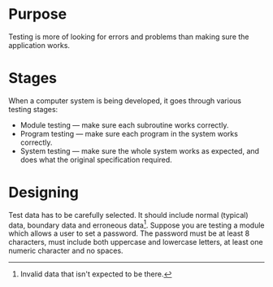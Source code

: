 # Purpose
Testing is more of looking for errors and problems than making sure the application works.

# Stages
When a computer system is being developed, it goes through various testing stages:
- Module testing — make sure each subroutine works correctly.
- Program testing — make sure each program in the system works correctly.
- System testing — make sure the whole system works as expected, and does what the original specification required.

# Designing
Test data has to be carefully selected. It should include normal (typical) data, boundary data and erroneous data[^Erroneous]. Suppose you are testing a module which allows a user to set a password. The password must be at least 8 characters, must include both uppercase and lowercase letters, at least one numeric character and no spaces.

[^Erroneous]: Invalid data that isn't expected to be there.